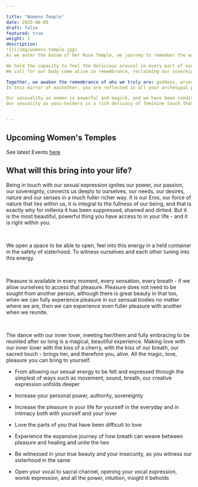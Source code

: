```yaml
---

title: "Womens Temple"
date: 2025-06-05
draft: false
featured: true
weight: 1
description: 
![](/img/womens-temple.jpg)
As we enter the bosom of her Rose Temple, we journey to remember the ways we women used to honour, touch, love, celebrate one another in the ancient ways. 

We hold the capacity to feel the delicious arousal in every part of our being, of the Divine Feminine that flows through us, through the portal of our womb... 
We call for our body come alive in remembrance, reclaiming our sovereign current of eros... Our heart softly opening to deep receptivity of all life... We unravel the nuances of how the lines of sexuality and sensuality within sisterhod and lovers are not so black and white. 

Together, we awaken the remembrance of who we truly are: goddess, priestess, well maiden, mother of creation, wise woman.
In this mirror of eachother, you are reflected in all your archetypal power—erotic, innocent, powerful, radiant, and rooted.

Our sensuality as women is powerful and magick, and we have been conditioned to suppress or shame it but it is our sensual nature with the wisdom of our womb that brings great power and knowing.
Our sexuality as yoni-holders is a rich delicacy of feminine touch thats graced with the sacred current of eros that flows through our feminine essence. This divine energy connects us to each other, to the Earth, and to the Great Mysteries—inviting us to soften, to recieve, and to remember.


---
```



## Upcoming Women's Temples

See latest Events [here](https://dandelion.events/o/somarosa/events "")

## What will this bring into your life?

Being in touch with our sexual expression ignites our power, our passion, our sovereignty, connects us deeply to ourselves, our needs, our desires, nature and our senses in a much fuller richer way. It is our Eros, our force of nature that lies within us, it is integral to the fullness of our being, and that is exactly why for millenia it has been suppressed, shamed and dirtied. But it is the most beautiful, powerful thing you have access to in your life - and it is right within you. 

​

We open a space to be able to open, feel into this energy in a held container in the safety of sisterhood. To witness ourselves and each other tuning into this energy.

​

Pleasure is available in every moment, every sensation, every breath - if we allow ourselves to access that pleasure. Pleasure does not need to be sought from another person, although there is great beauty in that too, when we can fully experience pleasure in our sensual bodies no matter where we are, then we can experience even fuller pleasure with another when we reunite. 

​

The dance with our inner lover, meeting her/them and fully embracing to be reunited after so long is a magical, beautiful experience. Making love with our inner lover with the kiss of a cherry, with the kiss of our breath, our sacred touch - brings her, and therefore you, alive. All the magic, love, pleasure you can bring to yourself. 

- From allowing our sexual energy to be felt and expressed through the simplest of ways such as movement, sound, breath, our creative expression unfolds deeper

- Increase your personal power, authority, sovereignty

- Increase the pleasure in your life for yourself in the everyday and in intimacy both with yourself and your lover

- Love the parts of you that have been difficult to love

- Experience the expansive journey of how breath can weave between pleasure and healing and unite the two 

- Be witnessed in your true beauty and your insecurity, as you witness our sisterhood in the same

- Open your vocal to sacral channel, opening your vocal expression, womb expression, and all the power, intuition, insight it beholds

​​
